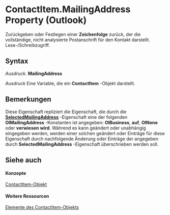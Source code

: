 
# ContactItem.MailingAddress Property (Outlook)

Zurückgeben oder Festlegen einer  **Zeichenfolge** zurück, der die vollständige, nicht analysierte Postanschrift für den Kontakt darstellt. Lese-/Schreibzugriff.


## Syntax

 _Ausdruck_. **MailingAddress**

 _Ausdruck_ Eine Variable, die ein **ContactItem** -Objekt darstellt.


## Bemerkungen

Diese Eigenschaft repliziert die Eigenschaft, die durch die  **[SelectedMailingAddress](7f0a68a0-2663-276f-7217-f580d63edb51.md)** -Eigenschaft eine der folgenden **OlMailingAddress** -Konstanten ist angegeben: **OlBusiness**, **auf**, **OlNone** oder **verwiesen wird**. Während es kann geändert oder unabhängig eingegeben werden, werden einer solchen geändert oder Einträge für diese Eigenschaft durch nachfolgende Änderung oder Einträge der angegeben durch **SelectedMailingAddress** -Eigenschaft überschrieben werden soll.


## Siehe auch


#### Konzepte


[ContactItem-Objekt](8e32093c-a678-f1fd-3f35-c2d8994d166f.md)
#### Weitere Ressourcen


[Elemente des ContactItem-Objekts](http://msdn.microsoft.com/library/a8b13369-4c87-02aa-e62a-1f3067e559fa%28Office.15%29.aspx)